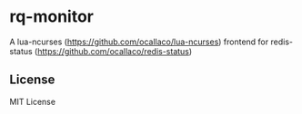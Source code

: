 rq-monitor
=============


A lua-ncurses (https://github.com/ocallaco/lua-ncurses) frontend for redis-status (https://github.com/ocallaco/redis-status)


License
------------

MIT License


